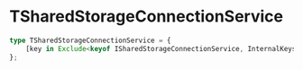 # TSharedStorageConnectionService

```ts
type TSharedStorageConnectionService = {
    [key in Exclude<keyof ISharedStorageConnectionService, InternalKeys$1>]: unknown;
};
```


